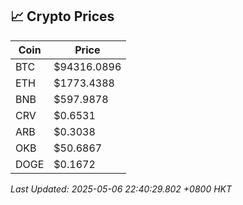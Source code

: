 ## 📈 Crypto Prices

| Coin | Price |
| ---- | ----- |
| BTC | $94316.0896 |
| ETH | $1773.4388 |
| BNB | $597.9878 |
| CRV | $0.6531 |
| ARB | $0.3038 |
| OKB | $50.6867 |
| DOGE | $0.1672 |

_Last Updated: 2025-05-06 22:40:29.802 +0800 HKT_
